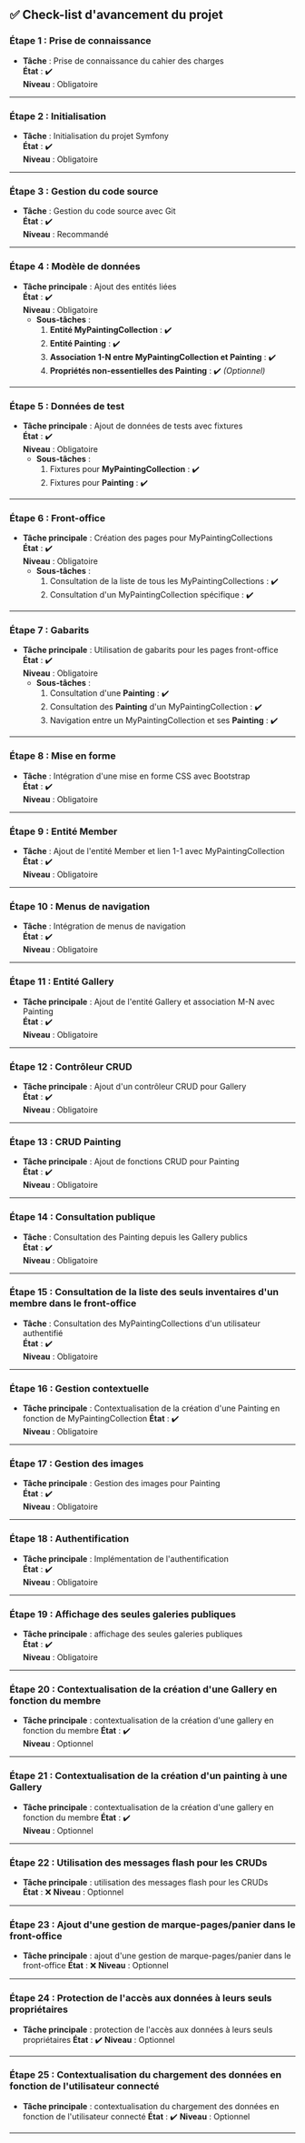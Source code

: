 ## ✅ Check-list d'avancement du projet

### Étape 1 : Prise de connaissance
- **Tâche** : Prise de connaissance du cahier des charges  
  **État** : ✔️  
  **Niveau** : Obligatoire

---

### Étape 2 : Initialisation
- **Tâche** : Initialisation du projet Symfony  
  **État** : ✔️  
  **Niveau** : Obligatoire

---

### Étape 3 : Gestion du code source
- **Tâche** : Gestion du code source avec Git  
  **État** : ✔️  
  **Niveau** : Recommandé

---

### Étape 4 : Modèle de données
- **Tâche principale** : Ajout des entités liées  
  **État** : ✔️  
  **Niveau** : Obligatoire  
  - **Sous-tâches** :
    1. **Entité MyPaintingCollection** : ✔️  
    2. **Entité Painting** : ✔️  
    3. **Association 1-N entre MyPaintingCollection et Painting** : ✔️  
    4. **Propriétés non-essentielles des Painting** : ✔️ *(Optionnel)*

---

### Étape 5 : Données de test
- **Tâche principale** : Ajout de données de tests avec fixtures  
  **État** : ✔️  
  **Niveau** : Obligatoire  
  - **Sous-tâches** :
    1. Fixtures pour **MyPaintingCollection** : ✔️  
    2. Fixtures pour **Painting** : ✔️  

---

### Étape 6 : Front-office
- **Tâche principale** : Création des pages pour MyPaintingCollections  
  **État** : ✔️  
  **Niveau** : Obligatoire  
  - **Sous-tâches** :
    1. Consultation de la liste de tous les MyPaintingCollections : ✔️  
    2. Consultation d'un MyPaintingCollection spécifique : ✔️  

---

### Étape 7 : Gabarits
- **Tâche principale** : Utilisation de gabarits pour les pages front-office  
  **État** : ✔️  
  **Niveau** : Obligatoire  
  - **Sous-tâches** :
    1. Consultation d'une **Painting** : ✔️  
    2. Consultation des **Painting** d'un MyPaintingCollection : ✔️  
    3. Navigation entre un MyPaintingCollection et ses **Painting** : ✔️  

---

### Étape 8 : Mise en forme
- **Tâche** : Intégration d'une mise en forme CSS avec Bootstrap  
  **État** : ✔️  
  **Niveau** : Obligatoire

---

### Étape 9 : Entité Member
- **Tâche** : Ajout de l'entité Member et lien 1-1 avec MyPaintingCollection  
  **État** : ✔️  
  **Niveau** : Obligatoire

---

### Étape 10 : Menus de navigation
- **Tâche** : Intégration de menus de navigation  
  **État** : ✔️  
  **Niveau** : Obligatoire

---

### Étape 11 : Entité Gallery
- **Tâche principale** : Ajout de l'entité Gallery et association M-N avec Painting  
  **État** : ✔️  
  **Niveau** : Obligatoire

---

### Étape 12 : Contrôleur CRUD
- **Tâche principale** : Ajout d'un contrôleur CRUD pour Gallery  
  **État** : ✔️  
  **Niveau** : Obligatoire

---

### Étape 13 : CRUD Painting
- **Tâche principale** : Ajout de fonctions CRUD pour Painting  
  **État** : ✔️  
  **Niveau** : Obligatoire

---

### Étape 14 : Consultation publique
- **Tâche** : Consultation des Painting depuis les Gallery publics  
  **État** : ✔️  
  **Niveau** : Obligatoire

---

### Étape 15 : Consultation de la liste des seuls inventaires d'un membre dans le front-office	
- **Tâche** : Consultation des MyPaintingCollections d'un utilisateur authentifié  
  **État** : ✔️  
  **Niveau** : Obligatoire

---

### Étape 16 : Gestion contextuelle
- **Tâche principale** : Contextualisation de la création d'une Painting en fonction de MyPaintingCollection
  **État** : ✔️  
  **Niveau** : Obligatoire

---

### Étape 17 : Gestion des images
- **Tâche principale** : Gestion des images pour Painting  
  **État** : ✔️  
  **Niveau** : Obligatoire

---

### Étape 18 : Authentification
- **Tâche principale** : Implémentation de l'authentification  
  **État** : ✔️  
  **Niveau** : Obligatoire

---

### Étape 19 : Affichage des seules galeries publiques	
- **Tâche principale** : affichage des seules galeries publiques	
  **État** : ✔️  
  **Niveau** : Obligatoire

---

### Étape 20 : Contextualisation de la création d'une Gallery en fonction du membre
- **Tâche principale** : contextualisation de la création d'une gallery en fonction du membre
  **État** : ✔️  
  **Niveau** : Optionnel

---

### Étape 21 : Contextualisation de la création d'un painting à une Gallery
- **Tâche principale** : contextualisation de la création d'une gallery en fonction du membre
  **État** : ✔️  
  **Niveau** : Optionnel

---

### Étape 22 : Utilisation des messages flash pour les CRUDs	
- **Tâche principale** : utilisation des messages flash pour les CRUDs	
  **État** : ❌ 
  **Niveau** : Optionnel

---

### Étape 23 : Ajout d'une gestion de marque-pages/panier dans le front-office
- **Tâche principale** : ajout d'une gestion de marque-pages/panier dans le front-office
  **État** : ❌ 
  **Niveau** : Optionnel

---

### Étape 24 : Protection de l'accès aux données à leurs seuls propriétaires
- **Tâche principale** : protection de l'accès aux données à leurs seuls propriétaires
  **État** : ✔️
  **Niveau** : Optionnel

---

### Étape 25 : Contextualisation du chargement des données en fonction de l'utilisateur connecté
- **Tâche principale** : contextualisation du chargement des données en fonction de l'utilisateur connecté
  **État** : ✔️
  **Niveau** : Optionnel

---


